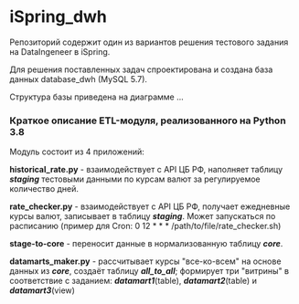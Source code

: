 # iSpring_dwh

Репозиторий содержит один из вариантов решения тестового задания на DataIngeneer в iSpring.

Для решения поставленных задач спроектирована и создана база данных database_dwh (MySQL 5.7).

Структура базы приведена на диаграмме ...

### Краткое описание ETL-модуля, реализованного на Python 3.8

Модуль состоит из 4 приложений:

**historical_rate.py** - взаимодействует с API ЦБ РФ, наполняет таблицу ***staging*** тестовыми данными по курсам валют за регулируемое количество дней.

**rate_checker.py** - взаимодействует с API ЦБ РФ, получает ежедневные курсы валют, 
записывает в таблицу ***staging***. Может запускаться по расписанию (пример для Cron: 0 12 * * * /path/to/file/rate_checker.sh)

**stage-to-core** - переносит данные в нормализованную таблицу ***core***.

**datamarts_maker.py** - рассчитывает курсы "все-ко-всем" на основе данных из ***core***, 
создаёт таблицу ***all_to_all***; формирует три "витрины" в соответствие с заданием: ***datamart1***(table), ***datamart2***(table) и ***datamart3***(view)
